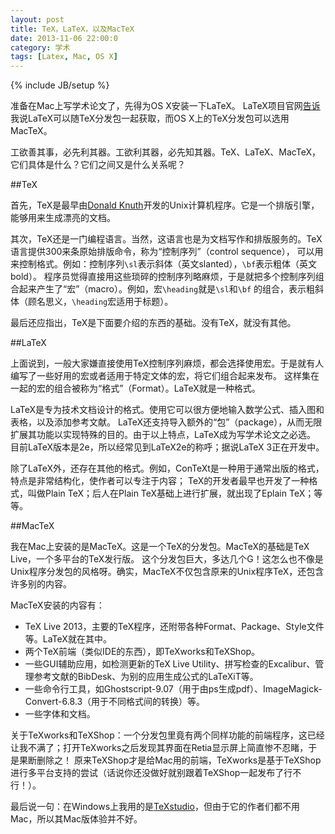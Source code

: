 ```yaml
---
layout: post
title: TeX，LaTeX，以及MacTeX
date: 2013-11-06 22:00:0
category: 学术
tags: [Latex, Mac, OS X]
---
```

{% include JB/setup %}

准备在Mac上写学术论文了，先得为OS X安装一下LaTeX。
LaTeX项目官网[告诉](http://latex-project.org/ftp.html)我说LaTeX可以随TeX分发包一起获取，而OS X上的TeX分发包可以选用MacTeX。

工欲善其事，必先利其器。工欲利其器，必先知其器。TeX、LaTeX、MacTeX，它们具体是什么？它们之间又是什么关系呢？

<!--more-->
##TeX

首先，TeX是最早由[Donald Knuth](http://baike.baidu.com/view/2193127.htm)开发的Unix计算机程序。它是一个排版引擎，能够用来生成漂亮的文档。

其次，TeX还是一门编程语言。当然，这语言也是为文档写作和排版服务的。TeX语言提供300来条原始排版命令，称为“控制序列”（control sequence），
可以用来控制格式。例如：控制序列`\sl`表示斜体（英文slanted），`\bf`表示粗体（英文bold）。
程序员觉得直接用这些琐碎的控制序列略麻烦，于是就把多个控制序列组合起来产生了“宏”（macro）。例如，宏`\heading`就是`\sl`和`\bf`
的组合，表示粗斜体（顾名思义，`\heading`宏适用于标题）。

最后还应指出，TeX是下面要介绍的东西的基础。没有TeX，就没有其他。

##LaTeX

上面说到，一般大家嫌直接使用TeX控制序列麻烦，都会选择使用宏。于是就有人编写了一些好用的宏或者适用于特定文体的宏，将它们组合起来发布。
这样集在一起的宏的组合被称为“格式”（Format）。LaTeX就是一种格式。

LaTeX是专为技术文档设计的格式。使用它可以很方便地输入数学公式、插入图和表格，以及添加参考文献。
LaTeX还支持导入额外的“包”（package），从而无限扩展其功能以实现特殊的目的。由于以上特点，LaTeX成为写学术论文之必选。
目前LaTeX版本是2e，所以经常见到LaTeX2e的称呼；据说LaTeX 3正在开发中。

除了LaTeX外，还存在其他的格式。例如，ConTeXt是一种用于通常出版的格式，特点是非常结构化，使作者可以专注于内容；
TeX的开发者最早也开发了一种格式，叫做Plain TeX；后人在Plain TeX基础上进行扩展，就出现了Eplain TeX；等等。

##MacTeX

我在Mac上安装的是MacTeX。这是一个TeX的分发包。MacTeX的基础是TeX Live，一个多平台的TeX发行版。
这个分发包巨大，多达几个G！这怎么也不像是Unix程序分发包的风格呀。确实，MacTeX不仅包含原来的Unix程序TeX，还包含许多别的内容。

MacTeX安装的内容有：

* TeX Live 2013，主要的TeX程序，还附带各种Format、Package、Style文件等。LaTeX就在其中。
* 两个TeX前端（类似IDE的东西），即TeXworks和TeXShop。
* 一些GUI辅助应用，如检测更新的TeX Live Utility、拼写检查的Excalibur、管理参考文献的BibDesk、为别的应用生成公式的LaTeXiT等。
* 一些命令行工具，如Ghostscript-9.07（用于由ps生成pdf）、ImageMagick-Convert-6.8.3（用于不同格式间的转换）等。
* 一些字体和文档。

关于TeXworks和TeXShop：一个分发包里竟有两个同样功能的前端程序，这已经让我不满了；打开TeXworks之后发现其界面在Retia显示屏上简直惨不忍睹，于是果断删除之！
原来TeXShop才是给Mac用的前端，TeXworks是基于TeXShop进行多平台支持的尝试（话说你还没做好就别跟着TeXShop一起发布了行不行！）。

最后说一句：在Windows上我用的是[TeXstudio](http://texstudio.sourceforge.net/)，但由于它的作者们都不用Mac，所以其Mac版体验并不好。